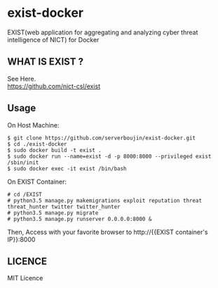 # exist-docker
EXIST(web application for aggregating and analyzing cyber threat intelligence of NICT) for Docker

## WHAT IS EXIST ?
See Here.  
https://github.com/nict-csl/exist  

## Usage
On Host Machine:  
```
$ git clone https://github.com/serverboujin/exist-docker.git
$ cd ./exist-docker
$ sudo docker build -t exist .
$ sudo docker run --name=exist -d -p 8000:8000 --privileged exist /sbin/init
$ sudo docker exec -it exist /bin/bash
```

On EXIST Container:
```
# cd /EXIST
# python3.5 manage.py makemigrations exploit reputation threat threat_hunter twitter twitter_hunter
# python3.5 manage.py migrate
# python3.5 manage.py runserver 0.0.0.0:8000 &
```

Then, Access with your favorite browser to http://{{EXIST container's IP}}:8000

## LICENCE
MIT Licence
